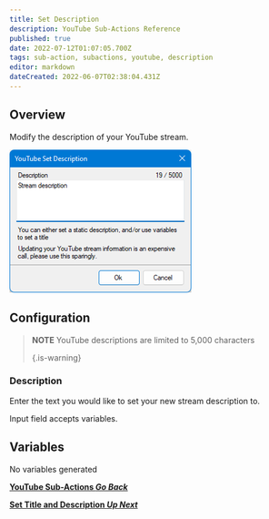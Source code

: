 ```yaml
---
title: Set Description
description: YouTube Sub-Actions Reference
published: true
date: 2022-07-12T01:07:05.700Z
tags: sub-action, subactions, youtube, description
editor: markdown
dateCreated: 2022-06-07T02:38:04.431Z
---
```


## Overview

Modify the description of your YouTube stream.

![set-description-yt.png](/set-description-yt/set-description-yt.png)

## Configuration

> **NOTE** YouTube descriptions are limited to 5,000 characters 
> 
> {.is-warning}

### Description

Enter the text you would like to set your new stream description to.

Input field accepts variables.

## Variables
No variables generated


<section class="btn-grid my-5">
    
  [<i class="mdi mdi-chevron-left"></i>**YouTube Sub-Actions *Go Back***](/en/Sub-Actions/YouTube)
  
  [<i class="mdi mdi-youtube text--youtube"></i>**Set Title and Description *Up Next***](/en/Sub-Actions/YouTube/Set-Title-Description)
  
</section>